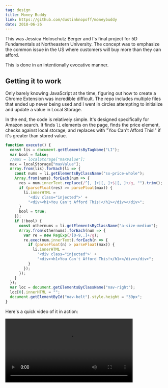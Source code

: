 ```yaml
---
tag: design
title: Money Buddy
link: https://github.com/dustinknopoff/moneybuddy
date: 2018-06-26
---
```


This was Jessica Holoschutz Berger and I's final project for 5D Fundamentals at Northeastern University. The concept was to emphasize the common issue in the US where customers will buy more than they can afford.

This is done in an intentionally evocative manner.

## Getting it to work

Only barely knowing JavaScript at the time, figuring out how to create a Chrome Extension was incredible difficult. The repo includes multiple files that ended up never being used and I went in circles attempting to initialize and update a value in Local Storage.

In the end, the code is relatively simple. It's designed specifically for Amazon search. It finds `li` elements on the page, finds the price element, checks against local storage, and replaces with "You Can't Afford This!" if it's greater than stored value.

```javascript
function execute() {
  const lis = document.getElementsByTagName("LI");
  var bool = false;
  //max = localStorage["maxValue"];
  max = localStorage["maxValue"];
  Array.from(lis).forEach(li => {
    const nums = li.getElementsByClassName("sx-price-whole");
    Array.from(nums).forEach(num => {
      res = num.innerText.replace(/^[, ]+|[, ]+$|[, ]+/g, "").trim();
      if (parseFloat(res) >= parseFloat(max)) {
        li.innerHTML =
          '<div class="injected">' +
          "<div><h1>You Can't Afford This!</h1></div></div>";
      }
      bool = true;
    });
    if (!bool) {
      const othernums = li.getElementsByClassName("a-size-medium");
      Array.from(othernums).forEach(num => {
        var re = new RegExp(/[0-9,.]+/g);
        re.exec(num.innerText).forEach(n => {
          if (parseFloat(n) > parseFloat(max)) {
            li.innerHTML =
              '<div class="injected">' +
              "<div><h1>You Can't Afford This!</h1></div></div>";
          }
        });
      });
    }
  });
  var loc = document.getElementsByClassName("nav-right");
  loc[0].innerHTML = "";
  document.getElementById("nav-belt").style.height = "39px";
}
```

Here's a quick video of it in action:

<video width="400" controls>

  <source src="https://res.cloudinary.com/dknopoff/video/upload/f_auto/v1534896474/portfolio/moneybuddy.mov" type="video/mp4">
  Your browser does not support HTML5 video.
</video>
